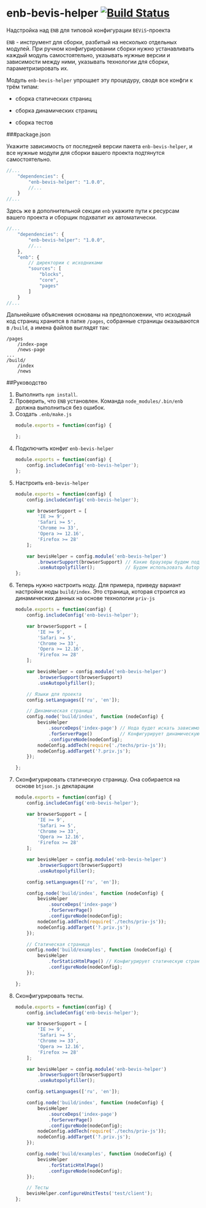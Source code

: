 enb-bevis-helper [![Build Status](https://travis-ci.org/enb-make/enb-bevis-helper.png?branch=master)](https://travis-ci.org/enb-make/enb-bevis-helper)
==========

Надстройка над `ENB` для типовой конфигурации `BEViS`-проекта

`ENB` - инструмент для сборки, разбитый на несколько отдельных модулей. При ручном конфигурировании сборки нужно устанавливать каждый модуль самостоятельно,
указывать нужные версии и зависимости между ними, указывать технологии для сборки, параметризировать их.

Модуль `enb-bevis-helper` упрощает эту процедуру, сводя все конфги к трём типам:

- сборка статических страниц

- сборка динамических страниц

- сборка тестов

###package.json

Укажите зависимость от последней версии пакета `enb-bevis-helper`, и все нужные модули для сборки вашего проекта подтянутся самостоятельно.

```javascript
//...
    "dependencies": {
        "enb-bevis-helper": "1.0.0",
        //...
    }
//...
```

Здесь же в дополнительной секции `enb` укажите пути к ресурсам вашего проекта и сборщик подхватит их автоматически.

```javascript
//...
    "dependencies": {
        "enb-bevis-helper": "1.0.0",
        //...
    },
    "enb": {
        // директории с исходниками
        "sources": [
            "blocks",
            "core",
            "pages"
        ]
    }
//...
```
Дальнейшие объяснения основаны на предположении, что исходный код страниц хранится в папке `/pages`, собранные страницы оказываются в `/build`, а имена файлов выглядят так:
```
/pages
    /index-page
    /news-page
...
/build/
    /index
    /news
```

##Руководство

1. Выполнить `npm install`.
2. Проверить, что `ENB` установлен. Команда `node_modules/.bin/enb` должна выполниться без ошибок.
3. Создать `.enb/make.js`
    ```javascript
    module.exports = function(config) {

    };
    ```
4. Подключить конфиг `enb-bevis-helper`
    ```javascript
    module.exports = function(config) {
        config.includeConfig('enb-bevis-helper');
    };

    ```
5. Настроить `enb-bevis-helper`
    ```javascript
    module.exports = function(config) {
        config.includeConfig('enb-bevis-helper');

        var browserSupport = [
            'IE >= 9',
            'Safari >= 5',
            'Chrome >= 33',
            'Opera >= 12.16',
            'Firefox >= 28'
        ];

        var bevisHelper = config.module('enb-bevis-helper')
            .browserSupport(browserSupport) // Какие браузеры будем поддерживать в проекте
            .useAutopolyfiller();           // Будем использовать Autopolyfiller.js
    };
    ```
6. Теперь нужно настроить ноду. Для примера, приведу вариант настройки ноды `build/index`. Это страница, которая строится из динамических данных на основе технологии `priv-js`
    ```javascript
    module.exports = function(config) {
        config.includeConfig('enb-bevis-helper');

        var browserSupport = [
            'IE >= 9',
            'Safari >= 5',
            'Chrome >= 33',
            'Opera >= 12.16',
            'Firefox >= 28'
        ];

        var bevisHelper = config.module('enb-bevis-helper')
            .browserSupport(browserSupport)
            .useAutopolyfiller();

        // Языки для проекта
        config.setLanguages(['ru', 'en']);

        // Динамическая страница
        config.node('build/index', function (nodeConfig) {
            bevisHelper
                .sourceDeps('index-page') // Нода будет искать зависимости внутри блока index-page
                .forServerPage()          // Конфигурирует динамическую страницу
                .configureNode(nodeConfig);
            nodeConfig.addTech(require('./techs/priv-js'));
            nodeConfig.addTarget('?.priv.js');
        });

    };
    ```
7. Сконфигурировать статическую страницу. Она собирается на основе `btjson.js` декларации
    ```javascript
    module.exports = function(config) {
        config.includeConfig('enb-bevis-helper');

        var browserSupport = [
            'IE >= 9',
            'Safari >= 5',
            'Chrome >= 33',
            'Opera >= 12.16',
            'Firefox >= 28'
        ];

        var bevisHelper = config.module('enb-bevis-helper')
            .browserSupport(browserSupport)
            .useAutopolyfiller();

        config.setLanguages(['ru', 'en']);

        config.node('build/index', function (nodeConfig) {
            bevisHelper
                .sourceDeps('index-page')
                .forServerPage()
                .configureNode(nodeConfig);
            nodeConfig.addTech(require('./techs/priv-js'));
            nodeConfig.addTarget('?.priv.js');
        });

        // Статическая страница
        config.node('build/examples', function (nodeConfig) {
            bevisHelper
                .forStaticHtmlPage() // Конфигурирует статическую страницу
                .configureNode(nodeConfig);
        });

    };
    ```
9. Сконфигурировать тесты.
    ```javascript
    module.exports = function(config) {
        config.includeConfig('enb-bevis-helper');

        var browserSupport = [
            'IE >= 9',
            'Safari >= 5',
            'Chrome >= 33',
            'Opera >= 12.16',
            'Firefox >= 28'
        ];

        var bevisHelper = config.module('enb-bevis-helper')
            .browserSupport(browserSupport)
            .useAutopolyfiller();

        config.setLanguages(['ru', 'en']);

        config.node('build/index', function (nodeConfig) {
            bevisHelper
                .sourceDeps('index-page')
                .forServerPage()
                .configureNode(nodeConfig);
            nodeConfig.addTech(require('./techs/priv-js'));
            nodeConfig.addTarget('?.priv.js');
        });

        config.node('build/examples', function (nodeConfig) {
            bevisHelper
                .forStaticHtmlPage()
                .configureNode(nodeConfig);
        });

        // Тесты
        bevisHelper.configureUnitTests('test/client');
    };
    ```
